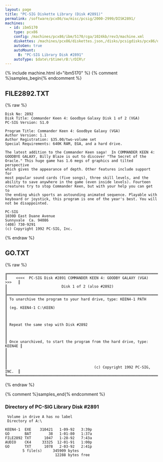 ```yaml
---
layout: page
title: "PC-SIG Diskette Library (Disk #2891)"
permalink: /software/pcx86/sw/misc/pcsig/2000-2999/DISK2891/
machines:
  - id: ibm5170
    type: pcx86
    config: /machines/pcx86/ibm/5170/cga/1024kb/rev3/machine.xml
    diskettes: /machines/pcx86/diskettes.json,/disks/pcsigdisks/pcx86/diskettes.json
    autoGen: true
    autoMount:
      B: "PC-SIG Library Disk #2891"
    autoType: $date\r$time\rB:\rDIR\r
---
```


{% include machine.html id="ibm5170" %}
{% comment %}samples_begin{% endcomment %}

## FILE2892.TXT

{% raw %}
```
Disk No: 2892
Disk Title: Commander Keen 4: Goodbye Galaxy Disk 1 of 2 (VGA)
PC-SIG Version: S1.0

Program Title: Commander Keen 4: Goodbye Galaxy (VGA)
Author Version: 1.1
Author Registration: $35.00/two-volume set
Special Requirements: 640K RAM, EGA, and a hard drive.

The latest addition to the Commander Keen saga!  In COMMANDER KEEN 4:
GOODBYE GALAXY, Billy Blaze is out to discover "The Secret of the
Oracle." This huge game has 1.6 megs of graphics and tilted perspective
which gives the appearance of depth. Other features include support for
most popular sound cards (five songs), three skill levels, and the
ability to save anywhere in the game (even inside levels). Fourteen
creatures try to stop Commander Keen, but with your help you can get to
the ending which sports an astounding animated sequence. Playable with
keyboard or joystick, this program is one of the year's best. You will
not be disappointed.

PC-SIG
1030D East Duane Avenue
Sunnyvale  Ca. 94086
(408) 730-9291
(c) Copyright 1992 PC-SIG, Inc.
```
{% endraw %}

## GO.TXT

{% raw %}
```
╔═════════════════════════════════════════════════════════════════════════╗
║    <<<<  PC-SIG Disk #2891 COMMANDER KEEN 4: GOODBY GALAXY (VGA)  >>>   ║
║                         Disk 1 of 2 (also #2892)                        ║
╠═════════════════════════════════════════════════════════════════════════╣
║ To unarchive the program to your hard drive, type: KEEN4-1 PATH         ║
║ (eg. KEEN4-1 C:\KEEN)                                                   ║
║                                                                         ║
║ Repeat the same step with Disk #2892                                    ║
║                                                                         ║
║ Once unarchived, to start the program from the hard drive, type: KEEN4E ║
║                                                                         ║
║                                                                         ║
║                                        (c) Copyright 1992 PC-SIG, INC.  ║
╚═════════════════════════════════════════════════════════════════════════╝
```
{% endraw %}

{% comment %}samples_end{% endcomment %}

### Directory of PC-SIG Library Disk #2891

     Volume in drive A has no label
     Directory of A:\

    KEEN4-1  EXE    310421   1-09-92   3:39p
    GO       BAT        38   1-01-80   1:37a
    FILE2892 TXT      1047   1-28-92   7:43a
    AUDIO    CK4     33325  12-01-91   1:00p
    GO       TXT      1078   2-03-92   2:41p
            5 file(s)     345909 bytes
                           12288 bytes free
